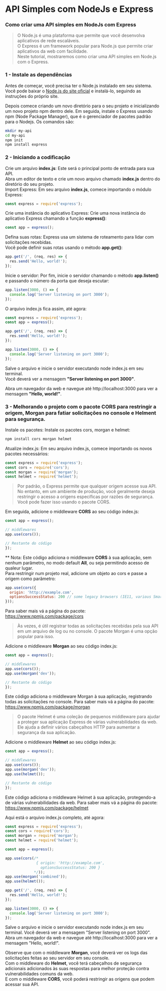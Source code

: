 # API Simples com NodeJs e Express
### Como criar uma API simples em NodeJs com Express 

> O Node.js é uma plataforma que permite que você desenvolva aplicativos de rede escaláveis.  
 O Express é um framework popular para Node.js que permite criar aplicativos da web com facilidade.   
 Neste tutorial, mostraremos como criar uma API simples em Node.js com o Express. 


### 1 - Instale as dependências

Antes de começar, você precisa ter o Node.js instalado em seu sistema. Você pode baixar o [Node.js do site oficial](https://nodejs.org/en) e instalá-lo, seguindo as instruções do próprio site.   

Depois comece criando um novo diretório para o seu projeto e inicializando um novo projeto npm dentro dele. Em seguida, instale o Express usando npm (Node Package Manager), que é o gerenciador de pacotes padrão para o Nodejs. Os comandos são:

```bash
mkdir my-api
cd my-api
npm init
npm install express
```


### 2 - Iniciando a codificação

Crie um arquivo **index.js**: Este será o principal ponto de entrada para sua API.  
Abra um editor de texto e crie um novo arquivo chamado **index.js** dentro do diretório do seu projeto.  
Import Express: Em seu arquivo **index.js**, comece importando o módulo Express:

```javascript
const express = require('express');
```

Crie uma instância do aplicativo Express: Crie uma nova instância do aplicativo Express chamando a função **express()**:

```javascript
const app = express();
```

Defina suas rotas: Express usa um sistema de roteamento para lidar com solicitações recebidas.  
Você pode definir suas rotas usando o método **app.get()**:

```javascript
app.get('/', (req, res) => {
  res.send('Hello, world!');
});
```
Inicie o servidor: Por fim, inicie o servidor chamando o método **app.listen()** e passando o número da porta que deseja escutar:

```javascript
app.listen(3000, () => {
  console.log('Server listening on port 3000');
});
```

O arquivo index.js fica assim, até agora:

```javascript
const express = require('express');
const app = express();

app.get('/', (req, res) => {
  res.send('Hello, world!');
});

app.listen(3000, () => {
  console.log('Server listening on port 3000');
});
```

Salve o arquivo e inicie o servidor executando node index.js em seu terminal.  
Você deverá ver a mensagem **"Server listening on port 3000"**.  

Abra um navegador da web e navegue até http://localhost:3000 para ver a mensagem **"Hello, world!"**.


### 3 - Melhorando o projeto com o pacote **CORS** para restringir a origem, **Morgan** para fatiar solicitações no console e **Helment** para segurança.

Instale os pacotes: Instale os pacotes cors, morgan e helmet:

```bash
npm install cors morgan helmet
```

Atualize index.js: Em seu arquivo index.js, comece importando os novos pacotes necessários:

```javascript
const express = require('express'); 
const cors = require('cors');
const morgan = require('morgan');
const helmet = require('helmet');
```

> Por padrão, o Express permite que qualquer origem acesse sua API. No entanto, em um ambiente de produção, você geralmente deseja restringir o acesso a origens específicas por razões de segurança. Você pode fazer isso usando o pacote CORS.

Em seguida, adicione o middleware **CORS** ao seu código index.js:

```javascript
const app = express();

// middlewares
app.use(cors());

// Restante do código
});
```

** Nota: Este código adiciona o middleware **CORS** à sua aplicação, sem nenhum parâmetro, no modo default **All**, ou seja permitindo acesso de qualeur lugar.  
Para restringir num projeto real, adicione um objeto ao cors e passe a origem como parâmetro:

```javascript
app.use(cors({
  origin: 'http://example.com',
  optionsSuccessStatus: 200 // some legacy browsers (IE11, various SmartTVs) choke on 204
}));
```

Para saber mais vá a página do pacote: https://www.npmjs.com/package/cors  

> Às vezes, é útil registrar todas as solicitações recebidas pela sua API em um arquivo de log ou no console. O pacote Morgan é uma opção popular para isso.  

Adicione o middleware **Morgan** ao seu código index.js:

```javascript
const app = express();

// middlewares
app.use(cors());
app.use(morgan('dev'));

// Restante do código
});
```
Este código adiciona o middleware Morgan à sua aplicação, registrando todas as solicitações no console.
Para saber mais vá a página do pacote: https://www.npmjs.com/package/morgan

> O pacote Helmet é uma coleção de pequenos middleware para ajudar a proteger sua aplicação Express de várias vulnerabilidades da web. Ele ajuda a definir vários cabeçalhos HTTP para aumentar a segurança da sua aplicação.  

Adicione o middleware **Helmet** ao seu código index.js:

```javascript
const app = express();

// middlewares
app.use(cors());
app.use(morgan('dev'));
app.use(helmet());

// Restante do código
});
```

Este código adiciona o middleware Helmet à sua aplicação, protegendo-a de várias vulnerabilidades da web.
Para saber mais vá a página do pacote: https://www.npmjs.com/package/helmet

Aqui está o arquivo index.js completo, até agora:

```javascript
const express = require('express');
const cors = require('cors');
const morgan = require('morgan');
const helmet = require('helmet');

const app = express();

app.use(cors(/* 
              { origin: 'http://example.com',
                optionsSuccessStatus: 200 } 
             */));
app.use(morgan('combined'));
app.use(helmet());

app.get('/', (req, res) => {
  res.send('Hello, world!');
});

app.listen(3000, () => {
  console.log('Server listening on port 3000');
});
```

Salve o arquivo e inicie o servidor executando node index.js em seu terminal. Você deverá ver a mensagem "Server listening on port 3000".  
Abra um navegador da web e navegue até http://localhost:3000 para ver a mensagem "Hello, world!".  

Observe que com o middleware **Morgan**, você deverá ver os logs das solicitações feitas ao seu servidor em seu console.  
Com o middleware do **Helmet**, você terá cabeçalhos de segurança adicionais adicionados às suas respostas para melhor proteção contra vulnerabilidades comuns da web.  
E com o middleware **CORS**, você poderá restringir as origens que podem acessar sua API.












